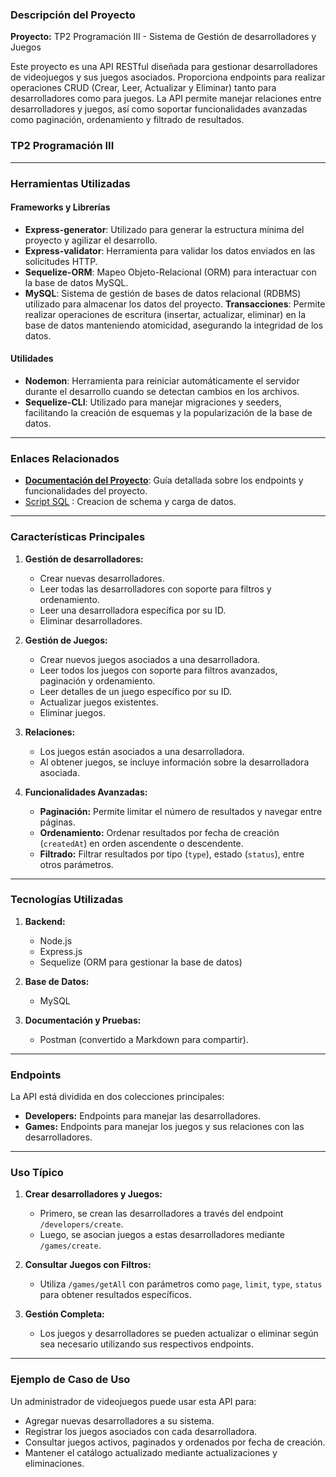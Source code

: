 ﻿### **Descripción del Proyecto**

**Proyecto:**  TP2 Programación III - Sistema de Gestión de desarrolladores y Juegos

Este proyecto es una API RESTful diseñada para gestionar desarrolladores de videojuegos y sus juegos asociados. Proporciona endpoints para realizar operaciones CRUD (Crear, Leer, Actualizar y Eliminar) tanto para desarrolladores como para juegos. La API permite manejar relaciones entre desarrolladores y juegos, así como soportar funcionalidades avanzadas como paginación, ordenamiento y filtrado de resultados.

### **TP2 Programación III**

----------

### **Herramientas Utilizadas**

#### **Frameworks y Librerías**

-   **Express-generator**: Utilizado para generar la estructura mínima del proyecto y agilizar el desarrollo.
-   **Express-validator**: Herramienta para validar los datos enviados en las solicitudes HTTP.
-   **Sequelize-ORM**: Mapeo Objeto-Relacional (ORM) para interactuar con la base de datos MySQL.
-   **MySQL**: Sistema de gestión de bases de datos relacional (RDBMS) utilizado para almacenar los datos del proyecto.
    **Transacciones**:  Permite realizar operaciones de escritura (insertar, actualizar, eliminar) en la base de datos manteniendo atomicidad, asegurando la integridad de los datos.
#### **Utilidades**

-   **Nodemon**: Herramienta para reiniciar automáticamente el servidor durante el desarrollo cuando se detectan cambios en los archivos.
-   **Sequelize-CLI**: Utilizado para manejar migraciones y seeders, facilitando la creación de esquemas y la popularización de la base de datos.

----------

### **Enlaces Relacionados**

-   **[Documentación del Proyecto](https://github.com/MateoBarbato/Tp2PrograIII/blob/main/Documentacion.md)**: Guía detallada sobre los endpoints y funcionalidades del proyecto.
-   [Script SQL](https://github.com/MateoBarbato/Tp2PrograIII/blob/main/DumpProgra3%20con%20data) : Creacion de schema y carga de datos.
----------

### **Características Principales**

1.  **Gestión de desarrolladores:**
    
    -   Crear nuevas desarrolladores.
    -   Leer todas las desarrolladores con soporte para filtros y ordenamiento.
    -   Leer una desarrolladora específica por su ID.
    -   Eliminar desarrolladores.
2.  **Gestión de Juegos:**
    
    -   Crear nuevos juegos asociados a una desarrolladora.
    -   Leer todos los juegos con soporte para filtros avanzados, paginación y ordenamiento.
    -   Leer detalles de un juego específico por su ID.
    -   Actualizar juegos existentes.
    -   Eliminar juegos.
3.  **Relaciones:**
    
    -   Los juegos están asociados a una desarrolladora.
    -   Al obtener juegos, se incluye información sobre la desarrolladora asociada.
4.  **Funcionalidades Avanzadas:**
    
    -   **Paginación:**  Permite limitar el número de resultados y navegar entre páginas.
    -   **Ordenamiento:**  Ordenar resultados por fecha de creación (`createdAt`) en orden ascendente o descendente.
    -   **Filtrado:**  Filtrar resultados por tipo (`type`), estado (`status`), entre otros parámetros.

----------

### **Tecnologías Utilizadas**

1.  **Backend:**
    
    -   Node.js
    -   Express.js
    -   Sequelize (ORM para gestionar la base de datos)
2.  **Base de Datos:**
    
    -   MySQL
3.  **Documentación y Pruebas:**
    
    -   Postman (convertido a Markdown para compartir).

----------

### **Endpoints**

La API está dividida en dos colecciones principales:

-   **Developers:**  Endpoints para manejar las desarrolladores.
-   **Games:**  Endpoints para manejar los juegos y sus relaciones con las desarrolladores.

----------

### **Uso Típico**

1.  **Crear desarrolladores y Juegos:**
    
    -   Primero, se crean las desarrolladores a través del endpoint  `/developers/create`.
    -   Luego, se asocian juegos a estas desarrolladores mediante  `/games/create`.
2.  **Consultar Juegos con Filtros:**
    
    -   Utiliza  `/games/getAll`  con parámetros como  `page`,  `limit`,  `type`,  `status`  para obtener resultados específicos.
3.  **Gestión Completa:**
    
    -   Los juegos y desarrolladores se pueden actualizar o eliminar según sea necesario utilizando sus respectivos endpoints.

----------

### **Ejemplo de Caso de Uso**

Un administrador de videojuegos puede usar esta API para:

-   Agregar nuevas desarrolladores a su sistema.
-   Registrar los juegos asociados con cada desarrolladora.
-   Consultar juegos activos, paginados y ordenados por fecha de creación.
-   Mantener el catálogo actualizado mediante actualizaciones y eliminaciones.
